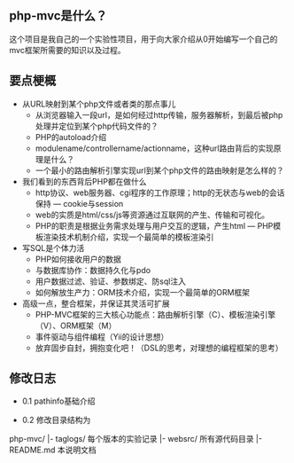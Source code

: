 php-mvc是什么？
---
这个项目是我自己的一个实验性项目，用于向大家介绍从0开始编写一个自己的mvc框架所需要的知识以及过程。

要点梗概
---
* 从URL映射到某个php文件或者类的那点事儿
	* 从浏览器输入一段url，是如何经过http传输，服务器解析，到最后被php处理并定位到某个php代码文件的？
	* PHP的autoload介绍
	* modulename/controllername/actionname，这种url路由背后的实现原理是什么？
	* 一个最小的路由解析引擎实现url到某个php文件的路由映射是怎么样的？
* 我们看到的东西背后PHP都在做什么
	* http协议、web服务器、cgi程序的工作原理；http的无状态与web的会话保持 — cookie与session
	* web的实质是html/css/js等资源通过互联网的产生、传输和可视化。
	* PHP的职责是根据业务需求处理与用户交互的逻辑，产生html — PHP模板渲染技术机制介绍，实现一个最简单的模板渲染引
* 写SQL是个体力活
	* PHP如何接收用户的数据
	* 与数据库协作：数据持久化与pdo
	* 用户数据过滤、验证、参数绑定、防sql注入
	* 如何解放生产力：ORM技术介绍，实现一个最简单的ORM框架
* 高级一点，整合框架，并保证其灵活可扩展
	* PHP-MVC框架的三大核心功能点：路由解析引擎（C）、模板渲染引擎（V）、ORM框架（M）
	* 事件驱动与组件编程（Yii的设计思想）
	* 放弃固步自封，拥抱变化吧！（DSL的思考，对理想的编程框架的思考）


修改日志
---

* 0.1 pathinfo基础介绍

* 0.2 修改目录结构为

php-mvc/
	|- taglogs/	每个版本的实验记录
	|- websrc/	所有源代码目录
	|- README.md 本说明文档
	
